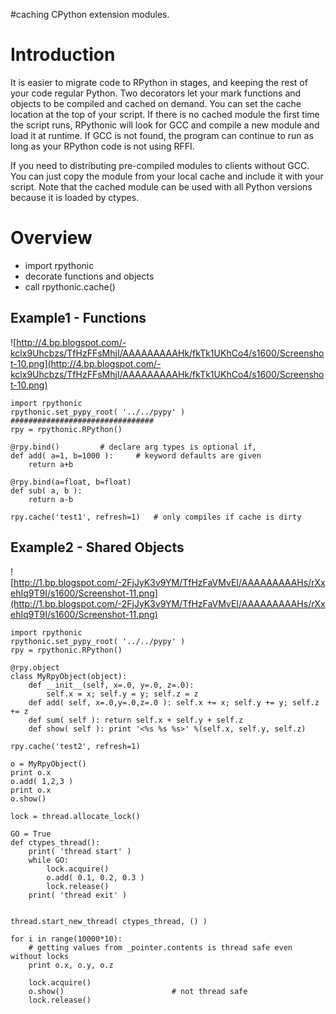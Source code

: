 #caching CPython extension modules.

# Introduction #

It is easier to migrate code to RPython in stages, and keeping the rest of your code regular Python.  Two decorators let your mark functions and objects to be compiled and cached on demand.  You can set the cache location at the top of your script.  If there is no cached module the first time the script runs, RPythonic will look for GCC and compile a new module and load it at runtime.  If GCC is not found, the program can continue to run as long as your RPython code is not using RFFI.

If you need to distributing pre-compiled modules to clients without GCC.  You can just copy the module from your local cache and include it with your script.  Note that the cached module can be used with all Python versions because it is loaded by ctypes.


# Overview #
  * import rpythonic
  * decorate functions and objects
  * call rpythonic.cache()

## Example1 - Functions ##
![http://4.bp.blogspot.com/-kclx9Uhcbzs/TfHzFFsMhjI/AAAAAAAAAHk/fkTk1UKhCo4/s1600/Screenshot-10.png](http://4.bp.blogspot.com/-kclx9Uhcbzs/TfHzFFsMhjI/AAAAAAAAAHk/fkTk1UKhCo4/s1600/Screenshot-10.png)

```
import rpythonic
rpythonic.set_pypy_root( '../../pypy' )
################################
rpy = rpythonic.RPython()

@rpy.bind()			# declare arg types is optional if,
def add( a=1, b=1000 ):		# keyword defaults are given
	return a+b

@rpy.bind(a=float, b=float)
def sub( a, b ):
	return a-b

rpy.cache('test1', refresh=1)	# only compiles if cache is dirty
```

## Example2 - Shared Objects ##
![http://1.bp.blogspot.com/-2FjJyK3v9YM/TfHzFaVMvEI/AAAAAAAAAHs/rXxehIq9T9I/s1600/Screenshot-11.png](http://1.bp.blogspot.com/-2FjJyK3v9YM/TfHzFaVMvEI/AAAAAAAAAHs/rXxehIq9T9I/s1600/Screenshot-11.png)

```
import rpythonic
rpythonic.set_pypy_root( '../../pypy' )
rpy = rpythonic.RPython()

@rpy.object
class MyRpyObject(object):
	def __init__(self, x=.0, y=.0, z=.0):
		self.x = x; self.y = y; self.z = z
	def add( self, x=.0,y=.0,z=.0 ): self.x += x; self.y += y; self.z += z
	def sum( self ): return self.x + self.y + self.z
	def show( self ): print '<%s %s %s>' %(self.x, self.y, self.z)

rpy.cache('test2', refresh=1)	

o = MyRpyObject()
print o.x
o.add( 1,2,3 )
print o.x
o.show()

lock = thread.allocate_lock()

GO = True
def ctypes_thread():
	print( 'thread start' )
	while GO:
		lock.acquire()
		o.add( 0.1, 0.2, 0.3 )
		lock.release()
	print( 'thread exit' )


thread.start_new_thread( ctypes_thread, () )

for i in range(10000*10):
	# getting values from _pointer.contents is thread safe even without locks
	print o.x, o.y, o.z

	lock.acquire()
	o.show()						# not thread safe
	lock.release()

```